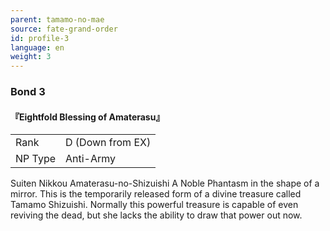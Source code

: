 ```yaml
---
parent: tamamo-no-mae
source: fate-grand-order
id: profile-3
language: en
weight: 3
---
```


### Bond 3

#### 『Eightfold Blessing of Amaterasu』

<table>
  <tr><td>Rank</td><td>D (Down from EX)</td></tr>
  <tr><td>NP Type</td><td>Anti-Army</td></tr>
</table>

Suiten Nikkou Amaterasu-no-Shizuishi
A Noble Phantasm in the shape of a mirror. This is the temporarily released form of a divine treasure called Tamamo Shizuishi.
Normally this powerful treasure is capable of even reviving the dead, but she lacks the ability to draw that power out now.
